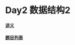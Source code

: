 # Day2 数据结构2

#### [讲义](https://faioj.brynhild.online/wiki/notes/2022S/day2)

#### [题目列表](https://faioj.brynhild.online/contest/288)